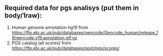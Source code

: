 Required data for pgs analisys (put them in body/1raw):
------------------------------------------------------
1. Human genome annotation hg19 from https://ftp.ebi.ac.uk/pub/databases/gencode/Gencode_human/release_19/gencode.v19.annotation.gtf.gz
1. PGS catalog (all scores) from https://ftp.ebi.ac.uk/pub/databases/spot/pgs/scores/


